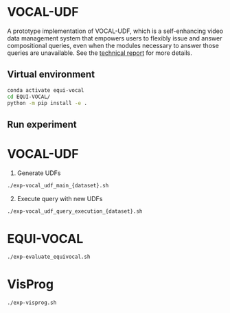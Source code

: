 # VOCAL-UDF

A prototype implementation of VOCAL-UDF, which is a self-enhancing video data management system that empowers users to flexibly issue and answer compositional queries, even when the modules necessary to answer those queries are unavailable. See the [technical report](https://arxiv.org/abs/2408.02243) for more details.

## Virtual environment

```bash
conda activate equi-vocal
cd EQUI-VOCAL/
python -m pip install -e .
```

## Run experiment

# VOCAL-UDF
1. Generate UDFs
```bash
./exp-vocal_udf_main_{dataset}.sh
```

2. Execute query with new UDFs
```bash
./exp-vocal_udf_query_execution_{dataset}.sh
```

# EQUI-VOCAL
```bash
./exp-evaluate_equivocal.sh
```

# VisProg
```bash
./exp-visprog.sh
```